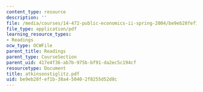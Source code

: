 ```yaml
---
content_type: resource
description: ''
file: /media/courses/14-472-public-economics-ii-spring-2004/be9eb28fef1b38a450402f8255d52d8c_atkinsonstiglitz.pdf
file_type: application/pdf
learning_resource_types:
- Readings
ocw_type: OCWFile
parent_title: Readings
parent_type: CourseSection
parent_uid: 417e4f36-ab7b-975b-bf91-da2ec5c194cf
resourcetype: Document
title: atkinsonstiglitz.pdf
uid: be9eb28f-ef1b-38a4-5040-2f8255d52d8c
---
```


